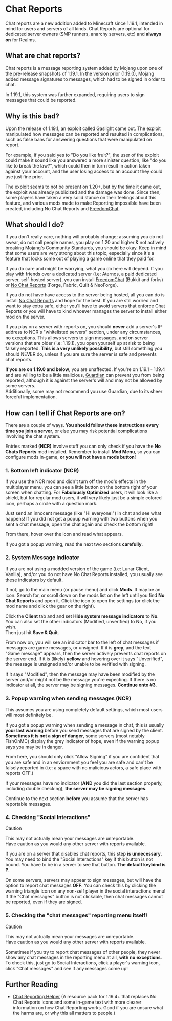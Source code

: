 # Chat Reports
Chat reports are a new addition added to Minecraft since 1.19.1, 
intended in mind for users and servers of all kinds. Chat Reports 
are optional for dedicated server owners (SMP runners, anarchy 
servers, etc) and **always on** for Realms.

## What are chat reports?

Chat reports is a message reporting system added by Mojang upon 
one of the pre-release snapshots of 1.19.1. In the version prior 
(1.19.0), Mojang added message signatures to messages, which had 
to be signed in order to chat.

In 1.19.1, this system was further expanded, requiring users to sign 
messages that could be reported.

## Why is this bad?
<!-- TODO: rework this? -->
Upon the release of 1.19.1, an exploit called Gaslight came out. 
The exploit manipulated how messages can be reported and resulted 
in complications, such as false bans for answering questions that 
were manipulated on report.

For example, if you said yes to "Do you like fruit?", the user of 
the exploit could make it sound like you answered a more sinister 
question, like "do you like to break the law?", which could then
in turn result in action taken against your account, and the user
losing access to an account they could use just fine prior.

The exploit seems to not be present on 1.20+, but by the time it came 
out, the exploit was already publicized and the damage was done. Since 
then, some players have taken a very solid stance on their feelings 
about this feature, and various mods made to make Reporting impossible 
have been created, including No Chat Reports and [FreedomChat](https://modrinth.com/plugin/freedomchat).

## What should I do?
If you don't really care, nothing will probably change; assuming you 
do not swear, do not call people names, you play on 1.20 and higher & 
not actively breaking Mojang's Community Standards, you should be okay. 
Keep in mind that some users are very strong about this topic, especially 
since it's a feature that locks some out of playing a game online that 
they paid for.

If you do care and might be worrying, what you do here will depend. If 
you play with friends over a dedicated server (i.e: Aternos, a paid 
dedicated server, self-hosted server), you can install [FreedomChat](https://modrinth.com/plugin/freedomchat) (Bukkit and forks) 
or [No Chat Reports](https://modrinth.com/mod/no-chat-reports) (Forge, Fabric, Quilt & NeoForge).

If you do not have have access to the server being hosted, all you 
can do is install [No Chat Reports](https://modrinth.com/mod/no-chat-reports) 
and hope for the best. If you are still worried and want to stay extra safe, 
either you'll have to avoid servers that enforce Chat Reports or you will have 
to kind whoever manages the server to install either mod on the server.

If you play on a server with reports on, you should **never** add a server's 
IP address to NCR's "whitelisted servers" section, under any circumstances, 
no exceptions. This allows servers to sign messages, and on server versions 
that are older (i.e: 1.19.1), you open yourself up at risk to being falsely 
reported. **This is a very unlikely possibility**, but still something you
should NEVER do, unless if you are sure the server is safe and prevents
chat reports.

**If you are on 1.19.0 and below**, you are unaffected. If you're on 
1.19.1 - 1.19.4 and are willing to be a little malicious, [Guardian](https://github.com/nodusclient/guardian) 
can prevent you from being reported, although it is against the server's 
will and may not be allowed by some servers.  
Additionally, some may not recommend you use Guardian, due to its 
sheer forceful implementation.

## How can I tell if Chat Reports are on?
There are a couple of ways. **You should follow these instructions**
**every time you join a server**, or else you may risk potential
complications involving the chat system.

Entries marked **(NCR)** involve stuff you can only check if 
you have the **No Chats Reports** mod installed. Remember to 
install **Mod Menu**, so you can configure mods in-game, 
**or you will not have a mods button**!

### 1. Bottom left indicator (NCR)
If you use the NCR mod and didn't turn off the mod's effects in
the multiplayer menu, you can see a little button on the bottom right
of your screen when chatting. For **Fabulously Optimized** users, it
will look like a shield, but for regular mod users, it will very likely
just be a simple colored icon, perhaps a circle with a question mark.

Just send an innocent message (like "Hi everyone!") in chat and see what
happens! If you did not get a popup warning with two buttons when you sent
a chat message, open the chat again and check the bottom right!

From there, hover over the icon and read what appears.

If you got a popup warning, read the next two sections **carefully**.


### 2. System Message indicator
If you are not using a modded version of the game (i.e: Lunar Client, 
Vanilla), and/or you do not have No Chat Reports installed, you usually 
see these indicators by default.

If not, go to the main menu (or pause menu) and click **Mods**. It may be an icon. 
Search for, or scroll down on the mods list on the left until you find 
**No Chat Reports**  and open it. Click the icon to open the settings (or click 
the mod name and click the gear on the right).

Click the **Client** tab and and set **Hide system message indicators** to **No**. You can
also set the other indicators (Modified, unverified) to No, if you wish.  
Then just hit **Save & Quit**.

From now on, you will see an indicator bar to the left of chat messages if messages are
game messages, or unsigned. If it is  **grey**, and the text "Game message" 
appears, then the server actively  prevents chat reports on the server end. 
If it is (likely) **yellow** and hovering over it says "Unverified", the message
is unsigned and/or unable to be verified with signing.  

If it says "Modified", then the message may have been modified by the server 
and/or might not be the message you're expecting. If there is no indicator at all,
the server may be signing messages. **Continue onto #3**.

### 3. Popup warning when sending messages (NCR)
This assumes you are using completely default settings, which most users
will most definitely be.

If you got a popup warning when sending a message in chat, this is
usually **your last warning** before you send messages that are signed
by the client. **Sometimes it is not a sign of danger**, some servers
(most notably FishOnMC) display the grey indicator of hope, even if
the warning popup says you may be in danger.

From here, you should only click "Allow Signing" if you
are confident that you are safe and in an enviornment you feel you
are safe and can't be falsely reported in (i.e: a space with no
malicious actors, a safe place with reports OFF.)

If your messages have no indicator (**AND** you did the last
section properly, including double checking), **the server may be**
**signing messages**.

Continue to the next section **before** you assume that the server
has reportable messages.

### 4. Checking "Social Interactions"
> [!CAUTION]
> This may not actually mean your messages are unreportable.  
> Have caution as you would any other server with reports available.

If you are on a server that disables chat reports, this step **is**
**unnecessary**. You may need to bind the "Social Interactions" key
if this button is not bound. You have to be in a server to see
that button. **The default keybind is P**.


On some servers, servers may appear to sign messages, but will have
the option to report chat messages **OFF**. You can check this by
clicking the warning triangle icon on any non-self player in the
social interactions menu! If the "Chat messages" button is not
clickable, then chat messages cannot be reported, even if they
are signed.

### 5. Checking the "chat messages" reporting menu itself!
> [!CAUTION]
> This may not actually mean your messages are unreportable.  
> Have caution as you would any other server with reports available.

Sometimes if you try to report chat messages of other people, they
never show any chat messages in the reporting menu at all, **with no**
**exceptions**. To check this, just go to Social Interactions, click
a player's warning icon, click "Chat messages" and see if any messages
come up!


## Further Reading
<!-- TODO: find more neutral resources -->

- [Chat Reporting Helper](https://modrinth.com/resourcepack/chat-reporting-helper) (A resource pack for 1.19.4+ that replaces No Chat Reports icons and some in-game text with more clearer information on how Chat Reporting works. Good if you are unsure what the harms are, or why this all matters to people.)

